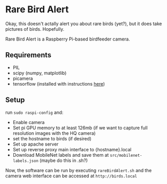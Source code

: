# Rare Bird Alert
Okay, this doesn't actally alert you about rare birds (yet?), but it does take pictures of birds. Hopefully.

Rare Bird Alert is a Raspberry Pi-based birdfeeder camera. 

## Requirements

+ PIL
+ scipy (numpy, matplotlib)
+ picamera
+ tensorflow (installed with instructions [here](https://raspberrypi.stackexchange.com/questions/107483/error-installing-tensorflow-cannot-find-libhdfs-so))

## Setup
run `sudo raspi-config` and:
+ Enable camera
+ Set pi GPU memory to at least 126mb (if we want to capture full resolution images with the HQ camera)
+ set the hostname to birds (if desired)
+ Set up apache server
+ Set up reverse proxy main interface to {hostname}.local
+ Download MobileNet labels and save them at `src/mobilenet-labels.json` (maybe do this in .sh?)

Now, the software can be run by executing `rareBirdAlert.sh` and the camera web interface can be accessed at `http://birds.local`

